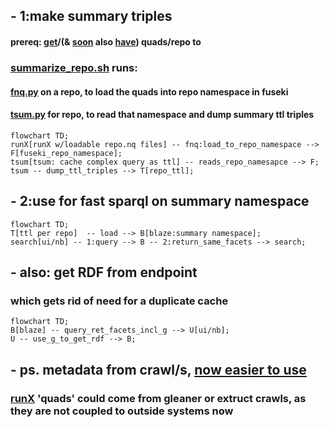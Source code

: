## - 1:make summary triples

#### prereq: [get](https://github.com/MBcode/ec/blob/master/crawl/get.md)/(& [soon](system.md) also [have](https://github.com/MBcode/ec/tree/master/crawl)) quads/repo to
### [summarize_repo.sh](https://github.com/MBcode/ec/blob/master/summarize_repo.sh) runs:
#### [fnq.py](https://github.com/MBcode/ec/blob/master/fnq.py) on a repo, to load the quads into repo namespace in fuseki
#### [tsum.py](https://github.com/MBcode/ec/blob/master/tsum.py) for repo, to read that namespace and dump summary ttl triples
```mermaid
flowchart TD;
runX[runX w/loadable repo.nq files] -- fnq:load_to_repo_namespace --> F[fuseki_repo_namespace];
tsum[tsum: cache complex query as ttl] -- reads_repo_namesapce --> F;
tsum -- dump_ttl_triples --> T[repo_ttl];
```
  
  
  
## - 2:use for fast sparql on summary namespace
```mermaid
flowchart TD;
T[ttl per repo]  -- load --> B[blaze:summary namespace];
search[ui/nb] -- 1:query --> B -- 2:return_same_facets --> search;
```
  
## - also: get RDF from endpoint
### which gets rid of need for a duplicate cache
```mermaid
flowchart TD;
B[blaze] -- query_ret_facets_incl_g --> U[ui/nb]; 
U -- use_g_to_get_rdf --> B;
``` 



## - ps. metadata from crawl/s, [now easier to use](https://github.com/MBcode/ec/blob/master/system.md)
### [runX](https://github.com/gleanerio/gleaner/issues/126) 'quads' could come from gleaner or extruct crawls, as they are not coupled to outside systems now
